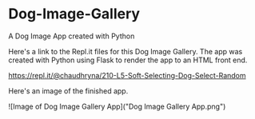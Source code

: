 # Dog-Image-Gallery
A Dog Image App created with Python

Here's a link to the Repl.it files for this Dog Image Gallery.  The app was created with Python using Flask to render the app to an HTML front end.

https://repl.it/@chaudhryna/210-L5-Soft-Selecting-Dog-Select-Random

Here's an image of the finished app.

![Image of Dog Image Gallery App]("Dog Image Gallery App.png")

